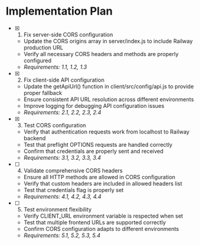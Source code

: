 # Implementation Plan

- [x] 1. Fix server-side CORS configuration

  - Update the CORS origins array in server/index.js to include Railway production URL
  - Verify all necessary CORS headers and methods are properly configured
  - _Requirements: 1.1, 1.2, 1.3_

- [x] 2. Fix client-side API configuration

  - Update the getApiUrl() function in client/src/config/api.js to provide proper fallback
  - Ensure consistent API URL resolution across different environments
  - Improve logging for debugging API configuration issues
  - _Requirements: 2.1, 2.2, 2.3, 2.4_

- [x] 3. Test CORS configuration





  - Verify that authentication requests work from localhost to Railway backend
  - Test that preflight OPTIONS requests are handled correctly
  - Confirm that credentials are properly sent and received
  - _Requirements: 3.1, 3.2, 3.3, 3.4_

- [ ] 4. Validate comprehensive CORS headers

  - Ensure all HTTP methods are allowed in CORS configuration
  - Verify that custom headers are included in allowed headers list
  - Test that credentials flag is properly set
  - _Requirements: 4.1, 4.2, 4.3, 4.4_

- [ ] 5. Test environment flexibility
  - Verify CLIENT_URL environment variable is respected when set
  - Test that multiple frontend URLs are supported correctly
  - Confirm CORS configuration adapts to different environments
  - _Requirements: 5.1, 5.2, 5.3, 5.4_
